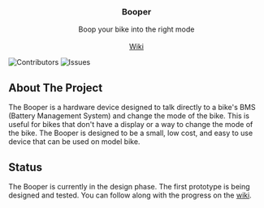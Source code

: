 <br/>
<p align="center">
  <h3 align="center">Booper</h3>

  <p align="center">
    Boop your bike into the right mode
    <br/>
    <br/>
    <a href="https://github.com/blopker/booper/wiki">Wiki</a>
  </p>
</p>

![Contributors](https://img.shields.io/github/contributors/blopker/booper?color=dark-green) ![Issues](https://img.shields.io/github/issues/blopker/booper)

## About The Project

The Booper is a hardware device designed to talk directly to a bike's BMS (Battery Management System) and change the mode of the bike. This is useful for bikes that don't have a display or a way to change the mode of the bike. The Booper is designed to be a small, low cost, and easy to use device that can be used on model bike.

## Status

The Booper is currently in the design phase. The first prototype is being designed and tested. You can follow along with the progress on the [wiki](https://github.com/blopker/booper/wiki).
